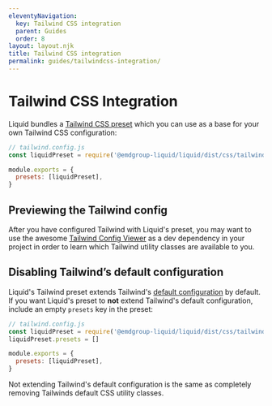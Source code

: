 ```yaml
---
eleventyNavigation:
  key: Tailwind CSS integration
  parent: Guides
  order: 8
layout: layout.njk
title: Tailwind CSS integration
permalink: guides/tailwindcss-integration/
---
```



# Tailwind CSS Integration

Liquid bundles a [Tailwind CSS preset](https://tailwindcss.com/docs/presets) which you can use as a base for your own Tailwind CSS configuration:

```js
// tailwind.config.js
const liquidPreset = require('@emdgroup-liquid/liquid/dist/css/tailwind-preset.cjs')

module.exports = {
  presets: [liquidPreset],
}
```

## Previewing the Tailwind config

After you have configured Tailwind with Liquid's preset, you may want to use the awesome [Tailwind Config Viewer](https://www.npmjs.com/package/tailwind-config-viewer) as a dev dependency in your project in order to learn which Tailwind utility classes are available to you.

## Disabling Tailwind’s default configuration

Liquid's Tailwind preset extends Tailwind's [default configuration](https://unpkg.com/browse/tailwindcss@%5E2/stubs/defaultConfig.stub.js) by default. If you want Liquid's preset to **not** extend Tailwind's default configuration, include an empty `presets` key in the preset: 

```js
// tailwind.config.js
const liquidPreset = require('@emdgroup-liquid/liquid/dist/css/tailwind-preset.cjs')
liquidPreset.presets = []

module.exports = {
  presets: [liquidPreset],
}
```

<ld-notice headline="Note" mode="warning">
  Not extending Tailwind's default configuration is the same as completely removing Tailwinds default CSS utility classes.
</ld-notice>

<docs-page-nav prev-href="guides/react-bindings/" next-title="Design tokens" next-href="guides/design-tokens/"></docs-page-nav>
